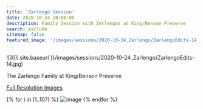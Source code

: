 ```yaml
---
title: 'Zarlengo Session'
date: 2020-10-24 10:00:00
description: Family Session with Zerlengos at King/Benson Preserve
search: exclude
sitemap: false
featured_image: '/images/sessions/2020-10-24_Zarlengo/ZarlengoEdits-14.jpg'
---
```


![]({{ site.baseurl }}/images/sessions/2020-10-24_Zarlengo/ZarlengoEdits-14.jpg)

The Zarlengo Family at King/Benson Preserve

<a href="https://1drv.ms/u/s!Aq9RMRjRsCDYgYBExXMGJ2ZSuTVzdw" download>Full Resolution Images</a>


<div class="gallery" data-columns="3">
{% for i in (1..107) %}
    <img src="{{ site.baseurl }}/images/sessions/2020-10-24_Zarlengo/ZarlengoEdits-{{ i }}.jpg" alt="image" />
{% endfor %}
<!--{% for image in site.static_files %}
    {% if image.path contains 'images/sessions/2020-10-24_Zarlengo' %}
        <img src="{{ site.baseurl }}{{ image.path }}" alt="image" />
    {% endif %}
{% endfor %}-->
</div>